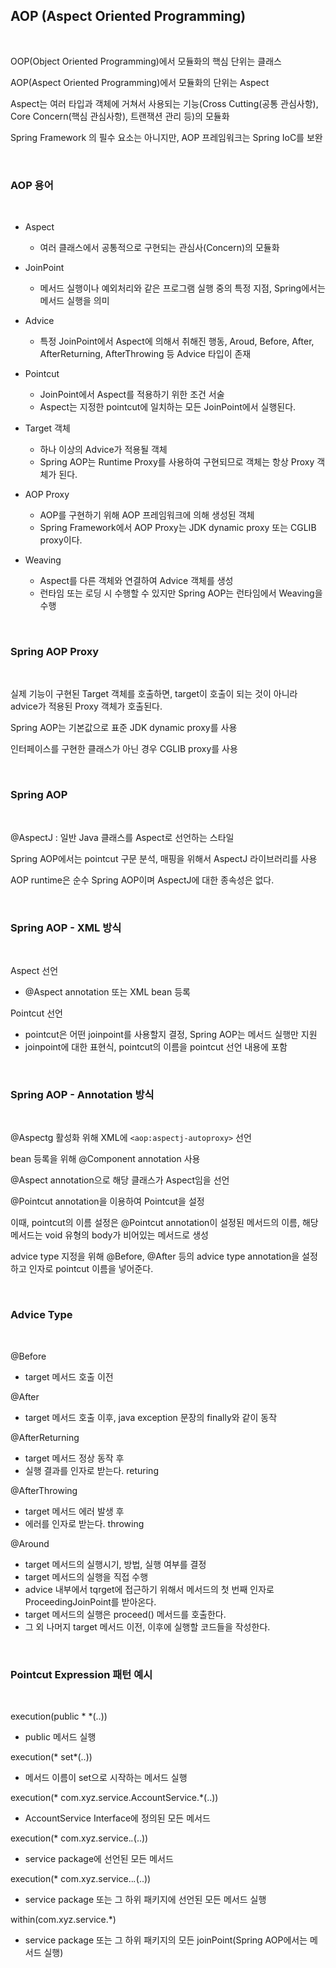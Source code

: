 ## AOP (Aspect Oriented Programming)

<br>

OOP(Object Oriented Programming)에서 모듈화의 핵심 단위는 클래스

AOP(Aspect Oriented Programming)에서 모듈화의 단위는 Aspect

Aspect는 여러 타입과 객체에 거쳐서 사용되는 기능(Cross Cutting(공통 관심사항), Core Concern(핵심 관심사항), 트랜잭션 관리 등)의 모듈화

Spring Framework 의 필수 요소는 아니지만, AOP 프레임워크는 Spring IoC를 보완

<br>

### AOP 용어

<br>

- Aspect
  - 여러 클래스에서 공통적으로 구현되는 관심사(Concern)의 모듈화

- JoinPoint
  - 메서드 실행이나 예외처리와 같은 프로그램 실행 중의 특정 지점, Spring에서는 메서드 실행을 의미

- Advice
  - 특정 JoinPoint에서 Aspect에 의해서 취해진 행동, Aroud, Before, After, AfterReturning, AfterThrowing 등 Advice 타입이 존재

- Pointcut
  - JoinPoint에서 Aspect를 적용하기 위한 조건 서술
  - Aspect는 지정한 pointcut에 일치하는 모든 JoinPoint에서 실행된다.

- Target 객체
  - 하나 이상의 Advice가 적용될 객체
  - Spring AOP는 Runtime Proxy를 사용하여 구현되므로 객체는 항상 Proxy 객체가 된다.

- AOP Proxy
  - AOP를 구현하기 위해 AOP 프레임워크에 의해 생성된 객체
  - Spring Framework에서 AOP Proxy는 JDK dynamic proxy 또는 CGLIB proxy이다.

- Weaving
  - Aspect를 다른 객체와 연결하여 Advice 객체를 생성
  - 런타임 또는 로딩 시 수행할 수 있지만 Spring AOP는 런타임에서 Weaving을 수행

<br>

### Spring AOP Proxy

<br>

실제 기능이 구현된 Target 객체를 호출하면, target이 호출이 되는 것이 아니라 advice가 적용된 Proxy 객체가 호출된다.

Spring AOP는 기본값으로 표준 JDK dynamic proxy를 사용

인터페이스를 구현한 클래스가 아닌 경우 CGLIB proxy를 사용

<br>

### Spring AOP

<br>

@AspectJ : 일반 Java 클래스를 Aspect로 선언하는 스타일

Spring AOP에서는 pointcut 구문 분석, 매핑을 위해서 AspectJ 라이브러리를 사용

AOP runtime은 순수 Spring AOP이며 AspectJ에 대한 종속성은 없다.

<br>

### Spring AOP - XML 방식

<br>

Aspect 선언
- @Aspect annotation 또는 XML bean 등록

Pointcut 선언
- pointcut은 어떤 joinpoint를 사용할지 결정, Spring AOP는 메서드 실행만 지원
- joinpoint에 대한 표현식, pointcut의 이름을 pointcut 선언 내용에 포함

<br>

### Spring AOP - Annotation 방식

<br>

@Aspectg 활성화 위해 XML에 `<aop:aspectj-autoproxy>` 선언

bean 등록을 위해 @Component annotation 사용

@Aspect annotation으로 해당 클래스가 Aspect임을 선언

@Pointcut annotation을 이용하여 Pointcut을 설정

이때, pointcut의 이름 설정은 @Pointcut annotation이 설정된 메서드의 이름, 해당 메서드는 void 유형의 body가 비어있는 메서드로 생성

advice type 지정을 위해 @Before, @After 등의 advice type annotation을 설정하고 인자로 pointcut 이름을 넣어준다.

<br>

### Advice Type

<br>

@Before
 - target 메서드 호출 이전

@After
  - target 메서드 호출 이후, java exception 문장의 finally와 같이 동작

@AfterReturning
  - target 메서드 정상 동작 후
  - 실행 결과를 인자로 받는다. returing
  
@AfterThrowing
  - target 메서드 에러 발생 후
  - 에러를 인자로 받는다. throwing

@Around
  - target 메서드의 실행시기, 방법, 실행 여부를 결정
  - target 메서드의 실행을 직접 수행
  - advice 내부에서 tqrget에 접근하기 위해서 메서드의 첫 번째 인자로 ProceedingJoinPoint를 받아온다.
  - target 메서드의 실행은 proceed() 메서드를 호출한다.
  - 그 외 나머지 target 메서드 이전, 이후에 실행할 코드들을 작성한다.

<br>

### Pointcut Expression 패턴 예시

<br>

execution(public * *(..))
- public 메서드 실행

execution(* set*(..))
- 메서드 이름이 set으로 시작하는 메서드 실행

execution(* com.xyz.service.AccountService.*(..))
- AccountService Interface에 정의된 모든 메서드

execution(* com.xyz.service.*.*(..))
- service package에 선언된 모든 메서드

execution(* com.xyz.service..*.*(..))
- service package 또는 그 하위 패키지에 선언된 모든 메서드 실행

within(com.xyz.service.*)
- service package 또는 그 하위 패키지의 모든 joinPoint(Spring AOP에서는 메서드 실행)